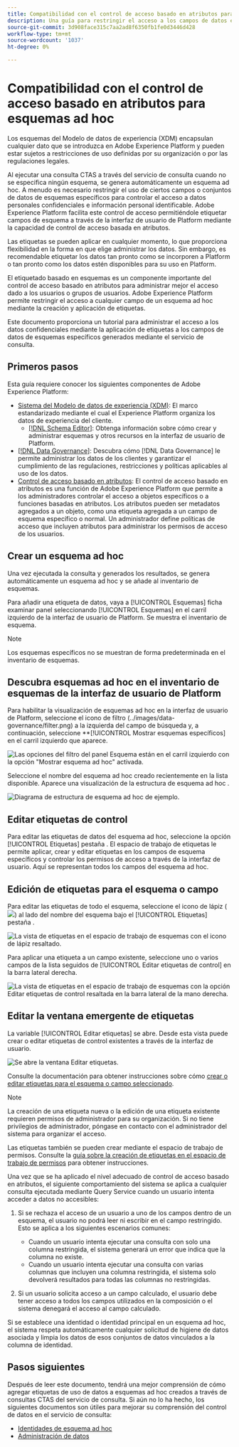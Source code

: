```yaml
---
title: Compatibilidad con el control de acceso basado en atributos para esquemas específicos
description: Una guía para restringir el acceso a los campos de datos en esquemas específicos generados a través del servicio de consulta de Adobe Experience Platform.
source-git-commit: 3d908face315c7aa2ad8f6350fb1fe0d3446d428
workflow-type: tm+mt
source-wordcount: '1037'
ht-degree: 0%

---
```


# Compatibilidad con el control de acceso basado en atributos para esquemas ad hoc

Los esquemas del Modelo de datos de experiencia (XDM) encapsulan cualquier dato que se introduzca en Adobe Experience Platform y pueden estar sujetos a restricciones de uso definidas por su organización o por las regulaciones legales.

Al ejecutar una consulta CTAS a través del servicio de consulta cuando no se especifica ningún esquema, se genera automáticamente un esquema ad hoc. A menudo es necesario restringir el uso de ciertos campos o conjuntos de datos de esquemas específicos para controlar el acceso a datos personales confidenciales e información personal identificable. Adobe Experience Platform facilita este control de acceso permitiéndole etiquetar campos de esquema a través de la interfaz de usuario de Platform mediante la capacidad de control de acceso basada en atributos.

Las etiquetas se pueden aplicar en cualquier momento, lo que proporciona flexibilidad en la forma en que elige administrar los datos. Sin embargo, es recomendable etiquetar los datos tan pronto como se incorporen a Platform o tan pronto como los datos estén disponibles para su uso en Platform.

El etiquetado basado en esquemas es un componente importante del control de acceso basado en atributos para administrar mejor el acceso dado a los usuarios o grupos de usuarios. Adobe Experience Platform permite restringir el acceso a cualquier campo de un esquema ad hoc mediante la creación y aplicación de etiquetas.

Este documento proporciona un tutorial para administrar el acceso a los datos confidenciales mediante la aplicación de etiquetas a los campos de datos de esquemas específicos generados mediante el servicio de consulta.

## Primeros pasos

Esta guía requiere conocer los siguientes componentes de Adobe Experience Platform:

* [Sistema del Modelo de datos de experiencia (XDM)](https://experienceleague.adobe.com/docs/experience-platform/xdm/home.html?lang=es): El marco estandarizado mediante el cual el Experience Platform organiza los datos de experiencia del cliente.
   * [[!DNL Schema Editor]](https://experienceleague.adobe.com/docs/experience-platform/xdm/ui/overview.html): Obtenga información sobre cómo crear y administrar esquemas y otros recursos en la interfaz de usuario de Platform.
* [[!DNL Data Governance]](../../data-governance/home.md): Descubra cómo [!DNL Data Governance] le permite administrar los datos de los clientes y garantizar el cumplimiento de las regulaciones, restricciones y políticas aplicables al uso de los datos.
* [Control de acceso basado en atributos](../../access-control/abac/overview.md): El control de acceso basado en atributos es una función de Adobe Experience Platform que permite a los administradores controlar el acceso a objetos específicos o a funciones basadas en atributos. Los atributos pueden ser metadatos agregados a un objeto, como una etiqueta agregada a un campo de esquema específico o normal. Un administrador define políticas de acceso que incluyen atributos para administrar los permisos de acceso de los usuarios.

## Crear un esquema ad hoc

Una vez ejecutada la consulta y generados los resultados, se genera automáticamente un esquema ad hoc y se añade al inventario de esquemas.

Para añadir una etiqueta de datos, vaya a [!UICONTROL Esquemas] ficha examinar panel seleccionando [!UICONTROL Esquemas] en el carril izquierdo de la interfaz de usuario de Platform. Se muestra el inventario de esquema.

>[!NOTE]
>
>Los esquemas específicos no se muestran de forma predeterminada en el inventario de esquemas.

## Descubra esquemas ad hoc en el inventario de esquemas de la interfaz de usuario de Platform

Para habilitar la visualización de esquemas ad hoc en la interfaz de usuario de Platform, seleccione el icono de filtro (../images/data-governance/filter.png) a la izquierda del campo de búsqueda y, a continuación, seleccione **[!UICONTROL Mostrar esquemas específicos] en el carril izquierdo que aparece.

![Las opciones del filtro del panel Esquema están en el carril izquierdo con la opción &quot;Mostrar esquema ad hoc&quot; activada.](../images/data-governance/adhoc-schema-toggle.png)

Seleccione el nombre del esquema ad hoc creado recientemente en la lista disponible. Aparece una visualización de la estructura de esquema ad hoc .

![Diagrama de estructura de esquema ad hoc de ejemplo.](../images/data-governance/adhoc-schema-structure-diagram.png)

## Editar etiquetas de control

Para editar las etiquetas de datos del esquema ad hoc, seleccione la opción [!UICONTROL Etiquetas] pestaña . El espacio de trabajo de etiquetas le permite aplicar, crear y editar etiquetas en los campos de esquema específicos y controlar los permisos de acceso a través de la interfaz de usuario. Aquí se representan todos los campos del esquema ad hoc.

## Edición de etiquetas para el esquema o campo

Para editar las etiquetas de todo el esquema, seleccione el icono de lápiz (![](../images/data-governance/edit-icon.png)) al lado del nombre del esquema bajo el [!UICONTROL Etiquetas] pestaña .

![La vista de etiquetas en el espacio de trabajo de esquemas con el icono de lápiz resaltado.](../images/data-governance/edit-entire-schema-labels.png)

Para aplicar una etiqueta a un campo existente, seleccione uno o varios campos de la lista seguidos de [!UICONTROL Editar etiquetas de control] en la barra lateral derecha.

![La vista de etiquetas en el espacio de trabajo de esquemas con la opción Editar etiquetas de control resaltada en la barra lateral de la mano derecha.](../images/data-governance/edit-governance-labels.png)

## Editar la ventana emergente de etiquetas

La variable [!UICONTROL Editar etiquetas] se abre. Desde esta vista puede crear o editar etiquetas de control existentes a través de la interfaz de usuario.

![Se abre la ventana Editar etiquetas.](../images/data-governance/edit-labels-popover.png)

Consulte la documentación para obtener instrucciones sobre cómo [crear o editar etiquetas para el esquema o campo seleccionado](https://experienceleague.adobe.com/docs/experience-platform/xdm/tutorials/labels.html#edit-the-labels-for-the-schema-or-field).

>[!NOTE]
>
>La creación de una etiqueta nueva o la edición de una etiqueta existente requieren permisos de administrador para su organización. Si no tiene privilegios de administrador, póngase en contacto con el administrador del sistema para organizar el acceso.

Las etiquetas también se pueden crear mediante el espacio de trabajo de permisos. Consulte la [guía sobre la creación de etiquetas en el espacio de trabajo de permisos](../../access-control/abac/ui/labels.md) para obtener instrucciones.

Una vez que se ha aplicado el nivel adecuado de control de acceso basado en atributos, el siguiente comportamiento del sistema se aplica a cualquier consulta ejecutada mediante Query Service cuando un usuario intenta acceder a datos no accesibles:

1. Si se rechaza el acceso de un usuario a uno de los campos dentro de un esquema, el usuario no podrá leer ni escribir en el campo restringido. Esto se aplica a los siguientes escenarios comunes:

   * Cuando un usuario intenta ejecutar una consulta con solo una columna restringida, el sistema generará un error que indica que la columna no existe.
   * Cuando un usuario intenta ejecutar una consulta con varias columnas que incluyen una columna restringida, el sistema solo devolverá resultados para todas las columnas no restringidas.

1. Si un usuario solicita acceso a un campo calculado, el usuario debe tener acceso a todos los campos utilizados en la composición o el sistema denegará el acceso al campo calculado.

Si se establece una identidad o identidad principal en un esquema ad hoc, el sistema respeta automáticamente cualquier solicitud de higiene de datos asociada y limpia los datos de esos conjuntos de datos vinculados a la columna de identidad.

## Pasos siguientes

Después de leer este documento, tendrá una mejor comprensión de cómo agregar etiquetas de uso de datos a esquemas ad hoc creados a través de consultas CTAS del servicio de consulta. Si aún no lo ha hecho, los siguientes documentos son útiles para mejorar su comprensión del control de datos en el servicio de consulta:

* [Identidades de esquema ad hoc](./ad-hoc-schema-identities.md)
* [Administración de datos](https://experienceleague.adobe.com/docs/experience-platform/data-governance/home.html)
